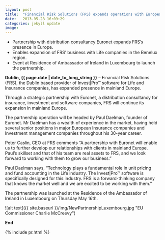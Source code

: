 ```yaml
---
layout: post
title:  "Financial Risk Solutions (FRS) expands operations with European partnership"
date:   2013-05-28 16:09:29
categories: jekyll update
image: 
---
```


- Partnership with distribution consultancy Euronet expands FRS’s presence in Europe.
- Enables expansion of FRS’ business with Life companies in the Benelux region.
- Event at Residence of Ambassador of Ireland in Luxembourg to launch the partnership.


**Dublin, {{ page.date | date_to_long_string }}** – Financial Risk Solutions (FRS), the Dublin based provider of Invest|Pro™ software for Life and Insurance companies, has expanded presence in mainland Europe.

Through a strategic partnership with Euronet, a distribution consultancy for insurance, investment and software companies, FRS will continue its expansion in mainland Europe.

The partnership operation will be headed by Paul Daelman, founder of Euronet. Mr Daelman has a wealth of experience in the market, having held several senior positions in major European Insurance companies and Investment management companies throughout his 30-year career.

Peter Caslin, CEO at FRS comments “A partnership with Euronet will enable us to further develop our relationships with clients in mainland Europe. Paul’s skillset and that of his team are real assets to FRS, and we look forward to working with them to grow our business.”

Paul Daelman says, “Technology plays a fundamental role in unit pricing and fund accounting in the Life industry. The Invest|Pro™ software is specifically designed for this industry.  FRS is a forward-thinking company that knows the market well and we are excited to be working with them.”

The partnership was launched  at the Residence of the Ambassador of Ireland in Luxembourg on Thursday May 16th.


![alt text]({{ site.baseurl }}/img/NewPartnershipLuxembourg.jpg "EU Commissioner Charlie McCreevy") 

**End**


{% include pr.html %}